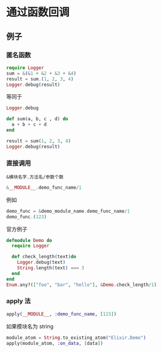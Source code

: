 # 通过函数回调

## 例子

### 匿名函数

```elixir
require Logger
sum = &(&1 + &2 + &3 + &4)
result = sum.(1, 2, 3, 4)
Logger.debug(result)
```

等同于

```elixir
Logger.debug

def sum(a, b, c , d) do
  a + b + c + d
end

result = sum(1, 2, 3, 4)
Logger.debug(result)
```

### 直接调用

`&模块名字.方法名/参数个数`

```elixir
&__MODULE__.demo_func_name/1
```

例如

```elixir
demo_func = &demo_module_name.demo_func_name/1
demo_func.(123)
```

官方例子

```elixir
defmodule Demo do
  require Logger

  def check_length(text)do
    Logger.debug(text)
    String.length(text) === 3
  end
end
Enum.any?(["foo", "bar", "hello"], &Demo.check_length/1)
```

### apply 法

```elixir
apply(__MODULE__, :demo_func_name, [123])
```

如果模块名为 string

```elixir
module_atom = String.to_existing_atom("Elixir.Demo")
apply(module_atom, :on_data, [data])
```
